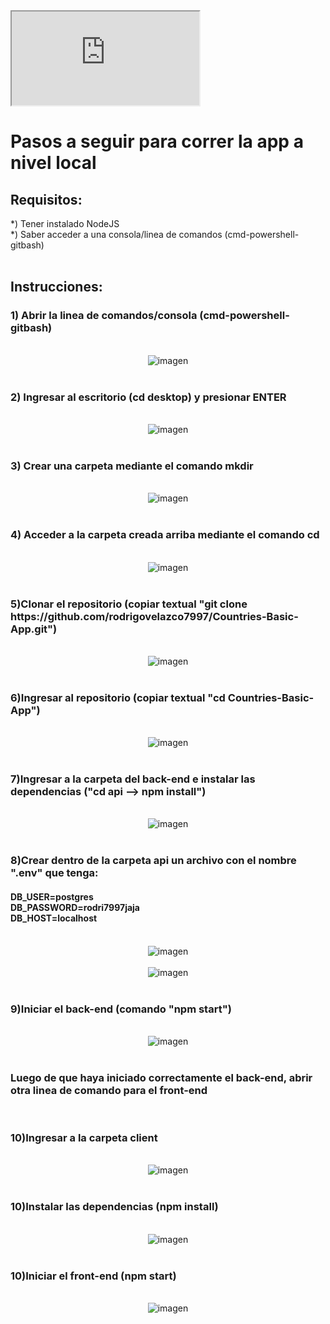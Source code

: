 

<iframe src="https://www.youtube.com/watch?v=lCfw87C-sNw&t=13s"></iframe>

<h1>Pasos a seguir para correr la app a nivel local</h1>

<h2>Requisitos:</h2>
	*) Tener instalado NodeJS <br/>
	*) Saber acceder a una consola/linea de comandos (cmd-powershell-gitbash) 
  <br/>
  <br/>

<h2>Instrucciones:</h2>
  <h3>1) Abrir la linea de comandos/consola (cmd-powershell-gitbash)</h3>
  <br/>
    <div style="text-align:center"><img src="./img/cmd0.png" alt="imagen"/></div>
    <br/>

  <h3>2) Ingresar al escritorio (cd desktop) y presionar ENTER </h3>
  <br/>
    <div style="text-align:center"><img src="./img/cmd.png" alt="imagen"/></div>
    <br/>

  <h3> 3) Crear una carpeta mediante el comando <strong>mkdir</strong></h3>
    <br/>
    <div style="text-align:center"><img src="./img/mkdir.png" alt="imagen"/></div>
    <br/>
  <h3> 4) Acceder a la carpeta creada arriba mediante el comando <strong>cd</strong> </h3>
    <br/>
    <div style="text-align:center"><img src="./img/cd.png" alt="imagen"/></div>
    <br/>

<h3>5)Clonar el repositorio (copiar textual "git clone https://github.com/rodrigovelazco7997/Countries-Basic-App.git")</h3>
    <br/>
    <div style="text-align:center"><img src="./img/git clone.png" alt="imagen"/></div>
    <br/>

    
<h3>6)Ingresar al repositorio (copiar textual "cd Countries-Basic-App")</h3>
    <br/>
    <div style="text-align:center"><img src="./img/cd repository.png" alt="imagen"/></div>
    <br/>

<h3>7)Ingresar a la carpeta del back-end e instalar las dependencias ("cd api --> npm install")</h3>
    <br/>
    <div style="text-align:center"><img src="./img/npm install back end.png" alt="imagen"/></div>
    <br/>

<h3>8)Crear dentro de la carpeta api un archivo con el nombre ".env" que tenga:
    <h4>
    DB_USER=postgres <br/>
    DB_PASSWORD=rodri7997jaja <br/>
    DB_HOST=localhost
    </h4></h3>
    <br/>
    <div style="text-align:center"><img src="./img/.env folder.png" alt="imagen"/></div>
    <br/>
    <div style="text-align:center"><img src="./img/.env.png" alt="imagen"/></div>
    <br/>

<h3>9)Iniciar el back-end (comando "npm start")</h3>
    <br/>
    <div style="text-align:center"><img src="./img/npm start.png" alt="imagen"/></div>
    <br/>
  
  <h3>Luego de que haya iniciado correctamente el back-end, abrir otra linea de comando para el front-end</h3>
  <br/>


<h3>10)Ingresar a la carpeta client </h3>
    <br/>
    <div style="text-align:center"><img src="./img/cd client.png" alt="imagen"/></div>
    <br/>
  
<h3>10)Instalar las dependencias (npm install) </h3>
    <br/>
    <div style="text-align:center"><img src="./img/npm install client.png" alt="imagen"/></div>
    <br/>

<h3>10)Iniciar el front-end (npm start) </h3>
    <br/>
    <div style="text-align:center"><img src="./img/npm start client.png" alt="imagen"/></div>
    <br/>


